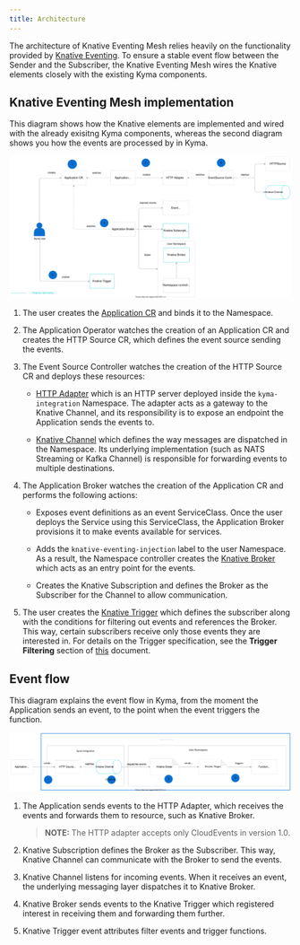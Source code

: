 ```yaml
---
title: Architecture
---
```


The architecture of Knative Eventing Mesh relies heavily on the functionality provided by [Knative Eventing](https://knative.dev/docs/eventing/). To ensure a stable event flow between the Sender and the Subscriber, the Knative Eventing Mesh wires the Knative elements closely with the existing Kyma components.

## Knative Eventing Mesh implementation

This diagram shows how the Knative elements are implemented and wired with the already exisitng Kyma components, whereas the second diagram shows you how the events are processed by in Kyma.

![Eventing implementation](./assets/eventing-mesh-implementation.svg)

1. The user creates the [Application CR](https://kyma-project.io/docs/components/application-connector/#custom-resource-application) and binds it to the Namespace. 

2. The Application Operator watches the creation of an Application CR and creates the HTTP Source CR, which defines the event source sending the events.

3. The Event Source Controller watches the creation of the HTTP Source CR and deploys these resources:

    * [HTTP Adapter](https://github.com/kyma-project/kyma/tree/master/components/event-sources/adapter/http) which is an HTTP server deployed inside the `kyma-integration` Namespace. The adapter acts as a gateway to the Knative Channel, and its responsibility is to expose an endpoint the Application sends the events to. 

    * [Knative Channel](https://knative.dev/docs/eventing/channels/) which defines the way messages are dispatched in the Namespace. Its underlying implementation (such as NATS Streaming or Kafka Channel) is responsible for forwarding events to multiple destinations. 

4. The Application Broker watches the creation of the Application CR and performs the following actions:

    * Exposes event definitions as an event ServiceClass. Once the user deploys the Service using this ServiceClass, the Application Broker provisions it to make events available for services.

    * Adds the `knative-eventing-injection` label to the user Namespace. As a result, the Namespace controller creates the [Knative Broker](https://knative.dev/docs/eventing/broker-trigger/) which acts as an entry point for the events. 

    * Creates the Knative Subscription and defines the Broker as the Subscriber for the Channel to allow communication.

5. The user creates the [Knative Trigger](https://knative.dev/docs/eventing/broker-trigger/) which defines the subscriber along with the conditions for filtering out events and references the Broker. This way, certain subscribers receive only those events they are interested in. For details on the Trigger specification, see the **Trigger Filtering** section of [this](https://knative.dev/docs/eventing/broker-trigger/) document.

## Event flow 

This diagram explains the event flow in Kyma, from the moment the Application sends an event, to the point when the event triggers the function.

![Eventing flow](./assets/eventing-mesh-flow.svg)

1. The Application sends events to the HTTP Adapter, which receives the events and forwards them to resource, such as Knative Broker.
   
    >**NOTE:** The HTTP adapter accepts only CloudEvents in version 1.0. 

2. Knative Subscription defines the Broker as the Subscriber. This way, Knative Channel can communicate with the Broker to send the events.

3. Knative Channel listens for incoming events. When it receives an event, the underlying messaging layer dispatches it to Knative Broker.

4. Knative Broker sends events to the Knative Trigger which registered interest in receiving them and forwarding them further.

5. Knative Trigger event attributes filter events and trigger functions. 
